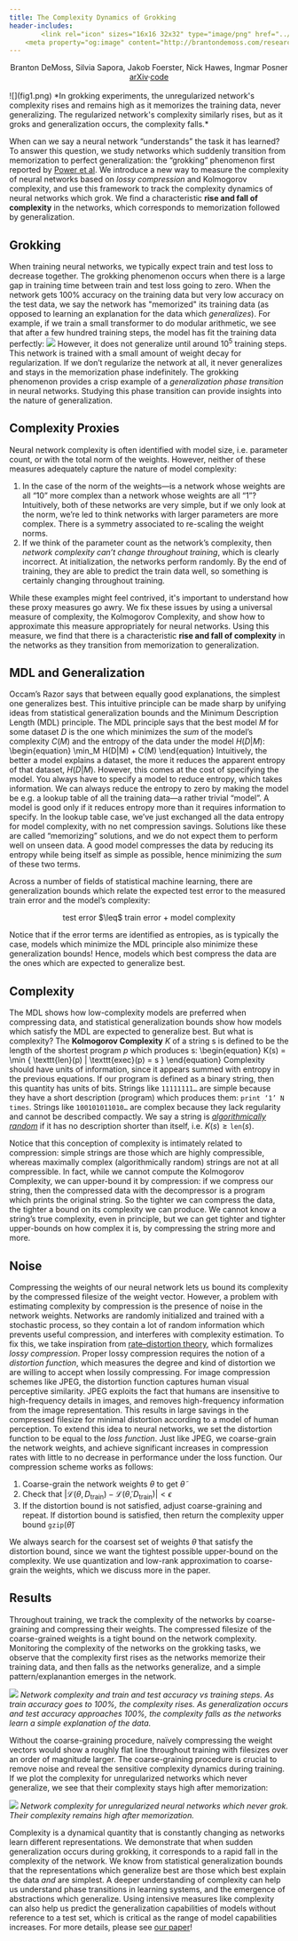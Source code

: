 ```yaml
---
title: The Complexity Dynamics of Grokking
header-includes:
        <link rel="icon" sizes="16x16 32x32" type="image/png" href="../../favicon.ico">
    <meta property="og:image" content="http://brantondemoss.com/research/grokking/complexity_ours.jpg" />
---
```

<center> Branton DeMoss, Silvia Sapora, Jakob Foerster, Nick Hawes, Ingmar Posner </br> <a href="http://arxiv.org/abs/2412.09810">arXiv</a>·<a href="https://github.com/brantondemoss/GrokkingComplexity">code</a></center>
</br>
![](fig1.png)
*In grokking experiments, the unregularized network's complexity rises and remains high as it memorizes the training data, never generalizing. The regularized network's complexity similarly rises, but as it groks and generalization occurs, the complexity falls.*

When can we say a neural network “understands” the task it has learned? 
To answer this question, we study networks which suddenly transition from memorization to perfect generalization: the “grokking” phenomenon first reported by [Power et al](https://arxiv.org/abs/2201.02177). 
We introduce a new way to measure the complexity of neural networks based on *lossy compression* and Kolmogorov complexity, and use this framework to track the complexity dynamics of neural networks which grok. 
We find a characteristic **rise and fall of complexity** in the networks, which corresponds to memorization followed by generalization. 

## Grokking

When training neural networks, we typically expect train and test loss to decrease together. 
The grokking phenomenon occurs when there is a large gap in training time between train and test loss going to zero. 
When the network gets 100% accuracy on the training data but very low accuracy on the test data, we say the network has "memorized" its training data (as opposed to learning an explanation for the data which *generalizes*). 
For example, if we train a small transformer to do modular arithmetic, we see that after a few hundred training steps, the model has fit the training data perfectly:
![](grokking.png)
However, it does not generalize until around $10^5$ training steps. 
This network is trained with a small amount of weight decay for regularization. 
If we don’t regularize the network at all, it never generalizes and stays in the memorization phase indefinitely. 
The grokking phenomenon provides a crisp example of a *generalization phase transition* in neural networks. 
Studying this phase transition can provide insights into the nature of generalization. 

## Complexity Proxies
Neural network complexity is often identified with model size, i.e. parameter count, or with the total norm of the weights. 
However, neither of these measures adequately capture the nature of model complexity: 

1. In the case of the norm of the weights—is a network whose weights are all “10” more complex than a network whose weights are all “1”? Intuitively, both of these networks are very simple, but if we only look at the norm, we’re led to think networks with larger parameters are more complex. There is a symmetry associated to re-scaling the weight norms.
2. If we think of the parameter count as the network’s complexity, then *network complexity can’t change throughout training*, which is clearly incorrect. At initialization, the networks perform randomly. By the end of training, they are able to predict the train data well, so something is certainly changing throughout training.

While these examples might feel contrived, it's important to understand how these proxy measures go awry. 
We fix these issues by using a universal measure of complexity, the Kolmogorov Complexity, and show how to approximate this measure appropriately for neural networks. 
Using this measure, we find that there is a characteristic **rise and fall of complexity** in the networks as they transition from memorization to generalization. 


## MDL and Generalization
Occam’s Razor says that between equally good explanations, the simplest one generalizes best. 
This intuitive principle can be made sharp by unifying ideas from statistical generalization bounds and the Minimum Description Length (MDL) principle. 
The MDL principle says that the best model $M$ for some dataset $D$ is the one which minimizes the *sum* of the model’s complexity $C(M)$ and the entropy of the data under the model $H(D|M)$:
\begin{equation}
	\min_M H(D|M) + C(M)
\end{equation}
Intuitively, the better a model explains a dataset, the more it reduces the apparent entropy of that dataset, $H(D|M)$. 
However, this comes at the cost of specifying the model. 
You always have to specify a model to reduce entropy, which takes information. 
We can always reduce the entropy to zero by making the model be e.g. a lookup table of all the training data—a rather trivial “model”. 
A model is good only if it reduces entropy more than it requires information to specify. 
In the lookup table case, we’ve just exchanged all the data entropy for model complexity, with no net compression savings. 
Solutions like these are called “memorizing” solutions, and we do not expect them to perform well on unseen data. 
A good model compresses the data by reducing its entropy while being itself as simple as possible, hence minimizing the *sum* of these two terms. 

Across a number of fields of statistical machine learning, there are generalization bounds which relate the expected test error to the measured train error and the model’s complexity:
<p><center>test error $\leq$ train error + model complexity</center></p>
Notice that if the error terms are identified as entropies, as is typically the case, models which minimize the MDL principle also minimize these generalization bounds! 
Hence, models which best compress the data are the ones which are expected to generalize best.

## Complexity
The MDL shows how low-complexity models are preferred when compressing data, and statistical generalization bounds show how models which satisfy the MDL are expected to generalize best. 
But what is complexity? 
The **Kolmogorov Complexity** $K$ of a string s is defined to be the length of the shortest program $p$ which produces s:
\begin{equation}
	K(s) = \min \{ \texttt{len}(p) | \texttt{exec}(p) = s \}
\end{equation}
Complexity should have units of information, since it appears summed with entropy in the previous equations. 
If our program is defined as a binary string, then this quantity has units of bits. 
Strings like ```11111111…``` are simple because they have a short description (program) which produces them: ```print ‘1’ N times```.
Strings like ```100101011010…``` are complex because they lack regularity and cannot be described compactly. 
We say a string is *[algorithmically random](https://en.wikipedia.org/wiki/Algorithmically_random_sequence)* if it has no description shorter than itself, i.e. $K(s) \geq \texttt{len}(s)$. 

Notice that this conception of complexity is intimately related to compression: simple strings are those which are highly compressible, whereas maximally complex (algorithmically random) strings are not at all compressible. 
In fact, while we cannot compute the Kolmogorov Complexity, we can upper-bound it by compression: if we compress our string, then the compressed data with the decompressor is a program which prints the original string. 
So the tighter we can compress the data, the tighter a bound on its complexity we can produce. 
We cannot know a string’s true complexity, even in principle, but we can get tighter and tighter upper-bounds on how complex it is, by compressing the string more and more.

## Noise
Compressing the weights of our neural network lets us bound its complexity by the compressed filesize of the weight vector. 
However, a problem with estimating complexity by compression is the presence of noise in the network weights. 
Networks are randomly initialized and trained with a stochastic process, so they contain a lot of random information which prevents useful compression, and interferes with complexity estimation. 
To fix this, we take inspiration from [rate–distortion theory](https://en.wikipedia.org/wiki/Rate%E2%80%93distortion_theory), which formalizes *lossy compression*. 
Proper lossy compression requires the notion of a *distortion function*, which measures the degree and kind of distortion we are willing to accept when lossily compressing. 
For image compression schemes like JPEG, the distortion function captures human visual perceptive similarity. 
JPEG exploits the fact that humans are insensitive to high-frequency details in images, and removes high-frequency information from the image representation. 
This results in large savings in the compressed filesize for minimal distortion according to a model of human perception. 
To extend this idea to neural networks, we set the distortion function to be equal to the *loss function*. 
Just like JPEG, we coarse-grain the network weights, and achieve significant increases in compression rates with little to no decrease in performance under the loss function. 
Our compression scheme works as follows: 

1. Coarse-grain the network weights $\theta$ to get $\tilde{\theta}$
2. Check that $\left | \mathcal{L}(\theta, D_{\text{train}}) - \mathcal{L}(\tilde{\theta}, D_{\text{train}}) \right | < \epsilon$
3. If the distortion bound is not satisfied, adjust coarse-graining and repeat. If distortion bound is satisfied, then return the complexity upper bound $\texttt{gzip}(\tilde{\theta})$

We always search for the coarsest set of weights $\tilde{\theta}$ that satisfy the distortion bound, since we want the tightest possible upper-bound on the complexity. 
We use quantization and low-rank approximation to coarse-grain the weights, which we discuss more in the paper. 

## Results
Throughout training, we track the complexity of the networks by coarse-graining and compressing their weights. 
The compressed filesize of the coarse-grained weights is a tight bound on the network complexity. 
Monitoring the complexity of the networks on the grokking tasks, we observe that the complexity first rises as the networks memorize their training data, and then falls as the networks generalize, and a simple pattern/explanantion emerges in the network.

![](complexity_ours.png)
*Network complexity and train and test accuracy vs training steps. As train accuracy goes to $100\%$, the complexity rises. As generalization occurs and test accuracy approaches $100\%$, the complexity falls as the networks learn a simple explanation of the data.*

Without the coarse-graining procedure, naïvely compressing the weight vectors would show a roughly flat line throughout training with filesizes over an order of magnitude larger. 
The coarse-graining procedure is crucial to remove noise and reveal the sensitive complexity dynamics during training. 
If we plot the complexity for unregularized networks which never generalize, we see that their complexity stays high after memorization:

![](complexity_none.png)
*Network complexity for unregularized neural networks which never grok. Their complexity remains high after memorization.*

Complexity is a dynamical quantity that is constantly changing as networks learn different representations. 
We demonstrate that when sudden generalization occurs during grokking, it corresponds to a rapid fall in the complexity of the network. 
We know from statistical generalization bounds that the representations which generalize best are those which best explain the data *and* are simplest. 
A deeper understanding of complexity can help us understand phase transitions in learning systems, and the emergence of abstractions which generalize. 
Using intensive measures like complexity can also help us predict the generalization capabilities of models without reference to a test set, which is critical as the range of model capabilities increases. 
For more details, please see [our paper](http://arxiv.org/abs/2412.09810)!

